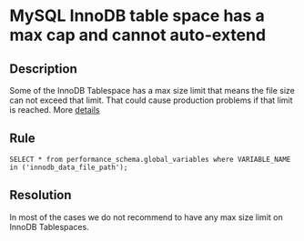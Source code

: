 # MySQL InnoDB table space has a max cap and cannot auto-extend

## Description
Some of the InnoDB Tablespace has a max size limit that means the file size can not exceed that limit. That could cause production problems if that limit is reached. More [details](https://dev.mysql.com/doc/refman/8.0/en/innodb-system-tablespace.html)

## Rule
`SELECT * from performance_schema.global_variables where VARIABLE_NAME in ('innodb_data_file_path');`


## Resolution
In most of the cases we do not recommend to have any max size limit on InnoDB Tablespaces.  

